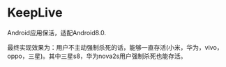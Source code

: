 # KeepLive
Android应用保活，适配Android8.0.

最终实现效果为：用户不主动强制杀死的话，能够一直存活(小米，华为，vivo，oppo，三星)。其中三星s8，华为nova2s用户强制杀死也能存活。
